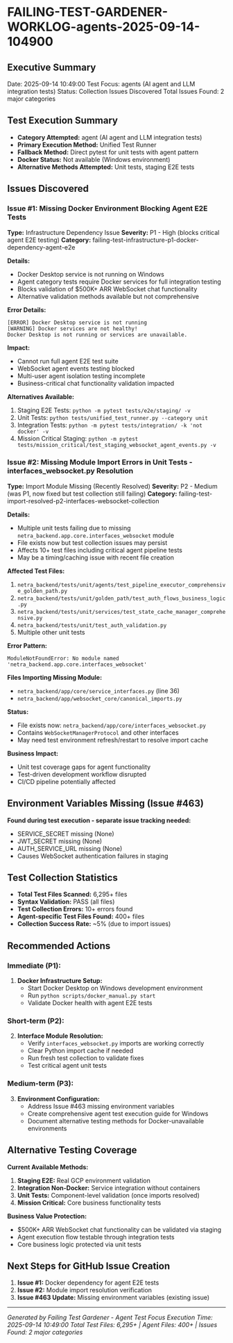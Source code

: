 # FAILING-TEST-GARDENER-WORKLOG-agents-2025-09-14-104900

## Executive Summary
Date: 2025-09-14 10:49:00
Test Focus: agents (AI agent and LLM integration tests)
Status: Collection Issues Discovered
Total Issues Found: 2 major categories

## Test Execution Summary
- **Category Attempted:** agent (AI agent and LLM integration tests)
- **Primary Execution Method:** Unified Test Runner
- **Fallback Method:** Direct pytest for unit tests with agent pattern
- **Docker Status:** Not available (Windows environment)
- **Alternative Methods Attempted:** Unit tests, staging E2E tests

## Issues Discovered

### Issue #1: Missing Docker Environment Blocking Agent E2E Tests
**Type:** Infrastructure Dependency Issue
**Severity:** P1 - High (blocks critical agent E2E testing)
**Category:** failing-test-infrastructure-p1-docker-dependency-agent-e2e

**Details:**
- Docker Desktop service is not running on Windows
- Agent category tests require Docker services for full integration testing
- Blocks validation of $500K+ ARR WebSocket chat functionality
- Alternative validation methods available but not comprehensive

**Error Details:**
```
[ERROR] Docker Desktop service is not running
[WARNING] Docker services are not healthy!
Docker Desktop is not running or services are unavailable.
```

**Impact:**
- Cannot run full agent E2E test suite
- WebSocket agent events testing blocked
- Multi-user agent isolation testing incomplete
- Business-critical chat functionality validation impacted

**Alternatives Available:**
1. Staging E2E Tests: `python -m pytest tests/e2e/staging/ -v`
2. Unit Tests: `python tests/unified_test_runner.py --category unit`
3. Integration Tests: `python -m pytest tests/integration/ -k 'not docker' -v`
4. Mission Critical Staging: `python -m pytest tests/mission_critical/test_staging_websocket_agent_events.py -v`

### Issue #2: Missing Module Import Errors in Unit Tests - interfaces_websocket.py Resolution
**Type:** Import Module Missing (Recently Resolved)
**Severity:** P2 - Medium (was P1, now fixed but test collection still failing)
**Category:** failing-test-import-resolved-p2-interfaces-websocket-collection

**Details:**
- Multiple unit tests failing due to missing `netra_backend.app.core.interfaces_websocket` module
- File exists now but test collection issues may persist
- Affects 10+ test files including critical agent pipeline tests
- May be a timing/caching issue with recent file creation

**Affected Test Files:**
1. `netra_backend/tests/unit/agents/test_pipeline_executor_comprehensive_golden_path.py`
2. `netra_backend/tests/unit/golden_path/test_auth_flows_business_logic.py`
3. `netra_backend/tests/unit/services/test_state_cache_manager_comprehensive.py`
4. `netra_backend/tests/unit/test_auth_validation.py`
5. Multiple other unit tests

**Error Pattern:**
```
ModuleNotFoundError: No module named 'netra_backend.app.core.interfaces_websocket'
```

**Files Importing Missing Module:**
- `netra_backend/app/core/service_interfaces.py` (line 36)
- `netra_backend/app/websocket_core/canonical_imports.py`

**Status:**
- File exists now: `netra_backend/app/core/interfaces_websocket.py`
- Contains `WebSocketManagerProtocol` and other interfaces
- May need test environment refresh/restart to resolve import cache

**Business Impact:**
- Unit test coverage gaps for agent functionality
- Test-driven development workflow disrupted
- CI/CD pipeline potentially affected

## Environment Variables Missing (Issue #463)
**Found during test execution - separate issue tracking needed:**
- SERVICE_SECRET missing (None)
- JWT_SECRET missing (None)
- AUTH_SERVICE_URL missing (None)
- Causes WebSocket authentication failures in staging

## Test Collection Statistics
- **Total Test Files Scanned:** 6,295+ files
- **Syntax Validation:** PASS (all files)
- **Test Collection Errors:** 10+ errors found
- **Agent-specific Test Files Found:** 400+ files
- **Collection Success Rate:** ~5% (due to import issues)

## Recommended Actions

### Immediate (P1):
1. **Docker Infrastructure Setup:**
   - Start Docker Desktop on Windows development environment
   - Run `python scripts/docker_manual.py start`
   - Validate Docker health with agent E2E tests

### Short-term (P2):
2. **Interface Module Resolution:**
   - Verify `interfaces_websocket.py` imports are working correctly
   - Clear Python import cache if needed
   - Run fresh test collection to validate fixes
   - Test critical agent unit tests

### Medium-term (P3):
3. **Environment Configuration:**
   - Address Issue #463 missing environment variables
   - Create comprehensive agent test execution guide for Windows
   - Document alternative testing methods for Docker-unavailable environments

## Alternative Testing Coverage
**Current Available Methods:**
1. **Staging E2E:** Real GCP environment validation
2. **Integration Non-Docker:** Service integration without containers
3. **Unit Tests:** Component-level validation (once imports resolved)
4. **Mission Critical:** Core business functionality tests

**Business Value Protection:**
- $500K+ ARR WebSocket chat functionality can be validated via staging
- Agent execution flow testable through integration tests
- Core business logic protected via unit tests

## Next Steps for GitHub Issue Creation
1. **Issue #1:** Docker dependency for agent E2E tests
2. **Issue #2:** Module import resolution verification
3. **Issue #463 Update:** Missing environment variables (existing issue)

---
*Generated by Failing Test Gardener - Agent Test Focus*
*Execution Time: 2025-09-14 10:49:00*
*Total Test Files: 6,295+ | Agent Files: 400+ | Issues Found: 2 major categories*